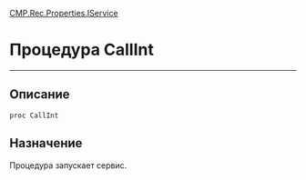 ﻿---
Link: CMP.Rec.Properties.IService.@CallInt
---

<!---  Навигация
[Имя проекта](#) :
-->
[CMP.Rec.Properties.IService](Default)

# Процедура CallInt
---

## Описание

    proc CallInt

<!--
## Аргументы{#Args}

### Аргумент1

Описание аргумента 1
-->

## Назначение

Процедура запускает сервис.

<!--
## Пример

    CallInt...
-->

